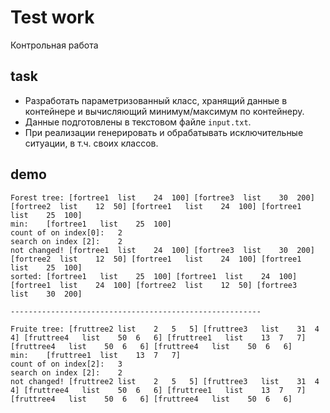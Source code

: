 # Test work
Контрольная работа

## task
* Разработать параметризованный класс, хранящий данные в контейнере и вычисляющий минимум/максимум по контейнеру. 
* Данные подготовлены в текстовом файле `input.txt`.
* При реализации генерировать и обрабатывать исключительные ситуации, в т.ч. своих классов.

## demo
```
Forest tree: [fortree1	list	24	100] [fortree3	list	30	200] [fortree2	list	12	50] [fortree1	list	24	100] [fortree1	list	25	100] 
min:	[fortree1	list	25	100] 
count of on index[0]:	2
search on index [2]:	2
not changed! [fortree1	list	24	100] [fortree3	list	30	200] [fortree2	list	12	50] [fortree1	list	24	100] [fortree1	list	25	100] 
sorted: [fortree1	list	25	100] [fortree1	list	24	100] [fortree1	list	24	100] [fortree2	list	12	50] [fortree3	list	30	200] 

--------------------------------------------------------

Fruite tree: [fruttree2	list	2	5	5] [fruttree3	list	31	4	4] [fruttree4	list	50	6	6] [fruttree1	list	13	7	7] [fruttree4	list	50	6	6] [fruttree4	list	50	6	6] 
min:	[fruttree1	list	13	7	7] 
count of on index[2]:	3
search on index [2]:	2
not changed! [fruttree2	list	2	5	5] [fruttree3	list	31	4	4] [fruttree4	list	50	6	6] [fruttree1	list	13	7	7] [fruttree4	list	50	6	6] [fruttree4	list	50	6	6]
```